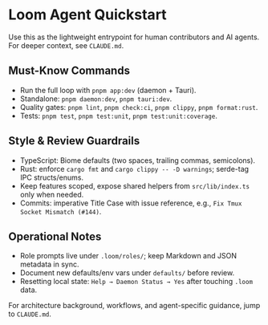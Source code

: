 # Loom Agent Quickstart

Use this as the lightweight entrypoint for human contributors and AI agents. For deeper context, see `CLAUDE.md`.

## Must-Know Commands
- Run the full loop with `pnpm app:dev` (daemon + Tauri).
- Standalone: `pnpm daemon:dev`, `pnpm tauri:dev`.
- Quality gates: `pnpm lint`, `pnpm check:ci`, `pnpm clippy`, `pnpm format:rust`.
- Tests: `pnpm test`, `pnpm test:unit`, `pnpm test:unit:coverage`.

## Style & Review Guardrails
- TypeScript: Biome defaults (two spaces, trailing commas, semicolons).
- Rust: enforce `cargo fmt` and `cargo clippy -- -D warnings`; serde-tag IPC structs/enums.
- Keep features scoped, expose shared helpers from `src/lib/index.ts` only when needed.
- Commits: imperative Title Case with issue reference, e.g., `Fix Tmux Socket Mismatch (#144)`.

## Operational Notes
- Role prompts live under `.loom/roles/`; keep Markdown and JSON metadata in sync.
- Document new defaults/env vars under `defaults/` before review.
- Resetting local state: `Help → Daemon Status → Yes` after touching `.loom` data.

For architecture background, workflows, and agent-specific guidance, jump to `CLAUDE.md`.
